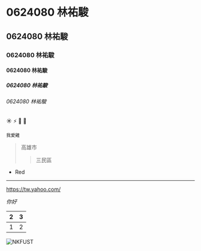 # 0624080 林祐駿

## 0624080 林祐駿

### 0624080 林祐駿

#### 0624080 林祐駿

##### 0624080 林祐駿

###### 0624080 林祐駿

:sunny:
:zap:
:horse:
:cow2:

```我愛雞```

>高雄市
>>三民區

* Red

***

<https://tw.yahoo.com/>

*你好*

|2|3|
|:-----|----:|
|1|2|

![NKFUST](下載.jpg "第一科大")

